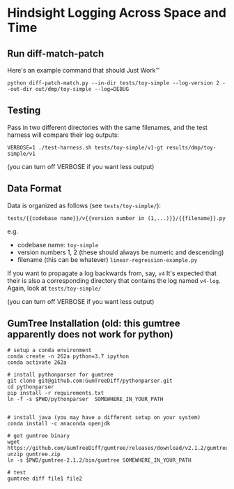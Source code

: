 # Hindsight Logging Across Space and Time

## Run diff-match-patch
Here's an example command that should Just Work™
```
python diff-patch-match.py --in-dir tests/toy-simple --log-version 2 --out-dir out/dmp/toy-simple --log=DEBUG
```

## Testing
Pass in two different directories with the same filenames, and the test harness will compare their log outputs:
```
VERBOSE=1 ./test-harness.sh tests/toy-simple/v1-gt results/dmp/toy-simple/v1
```

(you can turn off VERBOSE if you want less output)

## Data Format
Data is organized as follows (see `tests/toy-simple/`):
```
tests/{{codebase name}}/v{{version number in (1,...)}}/{{filename}}.py
```
e.g.
* codebase name: `toy-simple`
* version numbers 1, 2 (these should always be numeric and descending)
* filename (this can be whatever) `linear-regression-example.py`

If you want to propagate a log backwards from, say, `v4`
It's expected that their is also a corresponding directory that contains the log named `v4-log`. Again, look at `tests/toy-simple/`


(you can turn off VERBOSE if you want less output)

## GumTree Installation (old: this gumtree apparently does not work for python)

```
# setup a conda environment
conda create -n 262a python=3.7 ipython
conda activate 262a

# install pythonparser for gumtree
git clone git@github.com:GumTreeDiff/pythonparser.git
cd pythonparser
pip install -r requirements.txt
ln -f -s $PWD/pythonparser  SOMEWHERE_IN_YOUR_PATH


# install java (you may have a different setup on your system)
conda install -c anaconda openjdk 

# get gumtree binary
wget https://github.com/GumTreeDiff/gumtree/releases/download/v2.1.2/gumtree.zip
unzip gumtree.zip
ln -s $PWD/gumtree-2.1.2/bin/gumtree SOMEWHERE_IN_YOUR_PATH

# test
gumtree diff file1 file2
```
